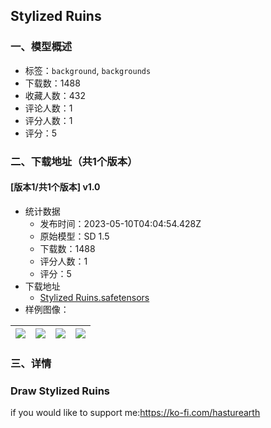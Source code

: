 ## Stylized Ruins
### 一、模型概述

- 标签：`background`, `backgrounds`
- 下载数：1488
- 收藏人数：432
- 评论人数：1
- 评分人数：1
- 评分：5

### 二、下载地址（共1个版本）

#### [版本1/共1个版本] v1.0

- 统计数据
  - 发布时间：2023-05-10T04:04:54.428Z
  - 原始模型：SD 1.5
  - 下载数：1488
  - 评分人数：1
  - 评分：5
- 下载地址
  - [Stylized Ruins.safetensors](https://civitai.com/api/download/models/66845)
- 样例图像：

| <img src="https://image.civitai.com/xG1nkqKTMzGDvpLrqFT7WA/b03c1bd7-de5d-40ad-817a-28eb1c66508b/width=450/743537.jpeg" /> | <img src="https://image.civitai.com/xG1nkqKTMzGDvpLrqFT7WA/4e500844-4b72-4355-bf2b-4865272e0f52/width=450/743243.jpeg" /> | <img src="https://image.civitai.com/xG1nkqKTMzGDvpLrqFT7WA/6c8ec047-cc06-40d4-8a27-fd0d8f526a9d/width=450/743204.jpeg" /> | <img src="https://image.civitai.com/xG1nkqKTMzGDvpLrqFT7WA/2df3ac13-e9c1-48c7-9923-375da785ae41/width=450/742488.jpeg" /> |
| ---- | ---- | ---- | ---- |


### 三、详情
<h3><strong>Draw Stylized Ruins</strong></h3><p>if you would like to support me:<a target="_blank" rel="ugc" href="https://ko-fi.com/hasturearth">https://ko-fi.com/hasturearth</a></p>
